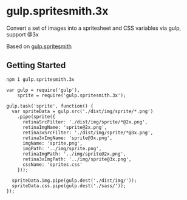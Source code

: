 # gulp.spritesmith.3x 
Convert a set of images into a spritesheet and CSS variables via gulp, support @3x

Based on [gulp.spritesmith](https://github.com/twolfson/gulp.spritesmith)

## Getting Started
`npm i gulp.spritesmith.3x`

```
var gulp = require('gulp'),
	sprite = require('gulp.spritesmith.3x');

gulp.task('sprite', function() {
  var spriteData = gulp.src('./dist/img/sprite/*.png')
    .pipe(sprite({
      retinaSrcFilter: './dist/img/sprite/*@2x.png',
      retinaImgName: 'sprite@2x.png',
      retina3xSrcFilter: './dist/img/sprite/*@3x.png',
      retina3xImgName: 'sprite@3x.png',
      imgName: 'sprite.png',
      imgPath: '../img/sprite.png',
      retinaImgPath: '../img/sprite@2x.png',
      retina3xImgPath: '../img/sprite@3x.png',
      cssName: 'sprites.css'
    }));

  spriteData.img.pipe(gulp.dest('./dist/img/'));
  spriteData.css.pipe(gulp.dest('./sass/'));
});
```